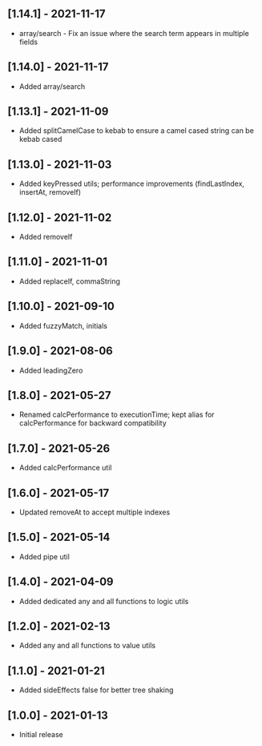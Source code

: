 ## [1.14.1] - 2021-11-17
- array/search - Fix an issue where the search term appears in multiple fields

## [1.14.0] - 2021-11-17
- Added array/search

## [1.13.1] - 2021-11-09
- Added splitCamelCase to kebab to ensure a camel cased string can be kebab cased

## [1.13.0] - 2021-11-03
- Added keyPressed utils; performance improvements (findLastIndex, insertAt, removeIf)

## [1.12.0] - 2021-11-02
- Added removeIf

## [1.11.0] - 2021-11-01
- Added replaceIf, commaString

## [1.10.0] - 2021-09-10
- Added fuzzyMatch, initials

## [1.9.0] - 2021-08-06
- Added leadingZero

## [1.8.0] - 2021-05-27
- Renamed calcPerformance to executionTime; kept alias for calcPerformance for backward compatibility

## [1.7.0] - 2021-05-26
- Added calcPerformance util

## [1.6.0] - 2021-05-17
- Updated removeAt to accept multiple indexes

## [1.5.0] - 2021-05-14
- Added pipe util

## [1.4.0] - 2021-04-09
- Added dedicated any and all functions to logic utils

## [1.2.0] - 2021-02-13
- Added any and all functions to value utils

## [1.1.0] - 2021-01-21
- Added sideEffects false for better tree shaking

## [1.0.0] - 2021-01-13
- Initial release